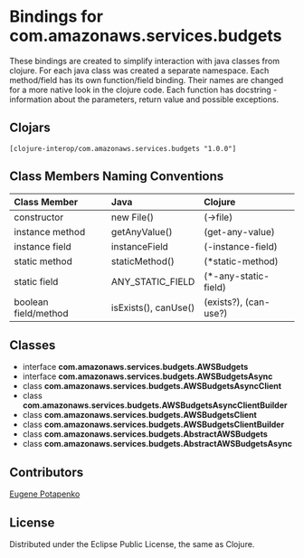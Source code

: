 # Bindings for com.amazonaws.services.budgets

These bindings are created to simplify interaction with java classes from clojure.
For each java class was created a separate namespace.
Each method/field has its own function/field binding.
Their names are changed for a more native look in the clojure code. Each function has docstring - information about the parameters, return value and possible exceptions.

## Clojars

```
[clojure-interop/com.amazonaws.services.budgets "1.0.0"]
```

## Class Members Naming Conventions

| Class Member | Java | Clojure |
|:--|:--|:--|
| constructor | new File() | (->file) |
| instance method | getAnyValue() | (get-any-value) |
| instance field | instanceField | (-instance-field) |
| static method | staticMethod() | (*static-method) |
| static field | ANY_STATIC_FIELD | (*-any-static-field) |
| boolean field/method | isExists(), canUse() | (exists?), (can-use?) |

## Classes

- interface **com.amazonaws.services.budgets.AWSBudgets**
- interface **com.amazonaws.services.budgets.AWSBudgetsAsync**
- class **com.amazonaws.services.budgets.AWSBudgetsAsyncClient**
- class **com.amazonaws.services.budgets.AWSBudgetsAsyncClientBuilder**
- class **com.amazonaws.services.budgets.AWSBudgetsClient**
- class **com.amazonaws.services.budgets.AWSBudgetsClientBuilder**
- class **com.amazonaws.services.budgets.AbstractAWSBudgets**
- class **com.amazonaws.services.budgets.AbstractAWSBudgetsAsync**

## Contributors

[Eugene Potapenko](https://github.com/potapenko/)

## License

Distributed under the Eclipse Public License, the same as Clojure.
